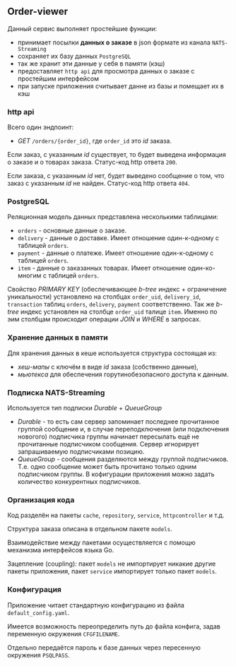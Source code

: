 ## Order-viewer

Данный сервис выполняет простейшие функции: 
* принимает посылки **данных о заказе** в json формате из канала `NATS-Streaming`
* сохраняет их базу данных `PostgreSQL`
* так же хранит эти данные у себя в памяти (кэш)
* предоставляет `http api` для просмотра данных о заказе с простейшим интерфейсом
* при запуске приложения считывает данне из базы и помещает их в кэш

### http api
Всего один эндпоинт:
* *GET* `/orders/{order_id}`, где `order_id` это _id_ заказа.

Если заказ, с указанным _id_ существует, то будет выведена информация о заказе и о товарах заказа. Статус-код http ответа `200`.

Если заказа, с указанным _id_ нет, будет выведено сообщение о том, что заказ с указанным _id_ не найден. Статус-код http ответа `404`.

### PostgreSQL 
Реляционная модель данных представлена несколькими таблицами:
* `orders` - основные данные о заказе.
* `delivery` - данные о доставке. Имеет отношение один-к-одному с таблицей `orders`.
* `payment` - данные о платеже. Имеет отношение один-к-одному с таблицей `orders`.
* `item` - данные о заказанных товарах. Имеет отношение один-ко-многим с таблицей `orders`.

Свойство _PRIMARY KEY_ (обеспечивающее _b-tree_ индекс + ограничение уникальности) установлено на столбцах `order_uid`, `delivery_id`, `transaction`  таблиц `orders`, `delivery`, `payment` соответственно. Так же _b-tree_ индекс установлен на столбце `order_uid` талице `item`. Именно по эим столбцам происходит операции _JOIN_ и _WHERE_ в запросах.

### Хранение данных в памяти
Для хранения данных в кеше используется структура состоящая из:
* _хеш-мапы_ с ключём в виде  _id_ заказа (собственно данные),
* _мьютекса_ для обеспечения горутинобезопасного доступа к данным.

### Подписка NATS-Streaming
Используется тип подписки _Durable_ + _QueueGroup_ 
* _Durable_ - то есть сам сервер запоминает последнее прочитанное группой сообщение и, в случае переподключения (или подключения новогого) подписчика группы начинает пересылать ещё не прочитанные подписчиком сообщения. Сервер игнорирует запрашиваемую подписчиками позицию.
* _QueueGroup_ - сообщения разделяются между группой подписчиков. Т.е. одно сообщение может быть прочитано только одним подписчиком группы. В кофигурации приложения можно задать количество конкурентных подписчиков.

### Организация кода
Код разделён на пакеты `cache`, `repository`, `service`, `httpcontroller` и т.д. 

Структура заказа описана в отдельном пакете `models`.

Взаимодействие между пакетами осуществляется с помощю механизма интерфейсов языка Go.

Зацепление (coupling): пакет `models` не импортирует никакие другие пакеты приложения, пакет `service` импортирует только пакет `models`.

### Конфигурация
Приложение читает стандартную конфигурацию из файла `default_config.yaml`.

Имеется возможность переопределить путь до файла конфига, задав переменную окружения `CFGFILENAME`.

Отдельно передаётся пароль к базе данных через пересенную окружения `PSQLPASS`.
